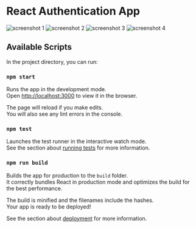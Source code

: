 # React Authentication App

![screenshot 1](https://user-images.githubusercontent.com/89041463/137540735-8963bca8-f5d2-40e2-a0d1-d0cd3f61e4c1.png)
![screenshot 2](https://user-images.githubusercontent.com/89041463/137540739-100e95bb-6226-46d5-9958-e083b3e91cc0.png)
![screenshot 3](https://user-images.githubusercontent.com/89041463/137540742-51d68f61-a249-4a14-aaa6-2f43f99c7103.png)
![screenshot 4](https://user-images.githubusercontent.com/89041463/137540743-be653ac2-3543-460f-9979-09832551242e.png)


## Available Scripts

In the project directory, you can run:

### `npm start`

Runs the app in the development mode.\
Open [http://localhost:3000](http://localhost:3000) to view it in the browser.

The page will reload if you make edits.\
You will also see any lint errors in the console.

### `npm test`

Launches the test runner in the interactive watch mode.\
See the section about [running tests](https://facebook.github.io/create-react-app/docs/running-tests) for more information.

### `npm run build`

Builds the app for production to the `build` folder.\
It correctly bundles React in production mode and optimizes the build for the best performance.

The build is minified and the filenames include the hashes.\
Your app is ready to be deployed!

See the section about [deployment](https://facebook.github.io/create-react-app/docs/deployment) for more information.
